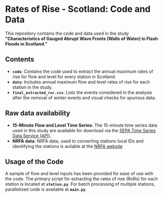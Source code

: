# Rates of Rise - Scotland: Code and Data

This repository contains the code and data used in the study **"Characteristics of Gauged Abrupt Wave Fronts (Walls of Water) in Flash Floods in Scotland."**

## Contents

- **`code`**: Contains the code used to extract the annual maximum rates of rise for flow and level for every station in Scotland.
- **`data`**: Includes annual maximum flow and level rates of rise for each station in the study.
- **`final_extracted_ror.csv`**: Lists the events considered in the analysis after the removal of winter events and visual checks for spurious data.

## Raw data availability 

- **15-Minute Flow and Level Time Series**: The 15-minute time series data used in this study are available for download via the [SEPA Time Series Data Service (API)](https://timeseriesdoc.sepa.org.uk/).
- **NRFA data**: NRFA data, used to converting stations local IDs and identifying the stations is avilable at the [NRFA website](https://nrfa.ceh.ac.uk/data/search)

## Usage of the Code

A sample of flow and level inputs has been provided for ease of use with the code. The primary script for extracting the rates of rise (RoRs) for each station is located at **`station.py`**. For batch processing of multiple stations, parallelized code is available at **`main.py`**.